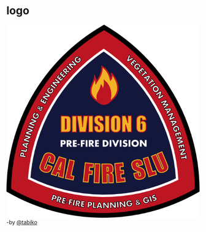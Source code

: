 # logo
![logo](https://raw.githubusercontent.com/SLUGIS/logo/master/div6.png "Div 6")
-by [@tabiko](https://github.com/tabiko)
